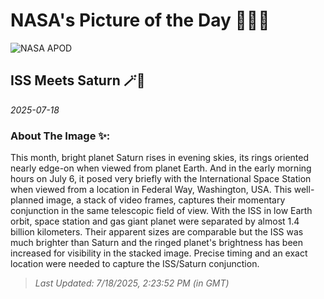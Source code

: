 
# NASA's Picture of the Day 🧑‍🚀💫

  ![NASA APOD](https://apod.nasa.gov/apod/image/2507/ISSMeetsSaturn3.jpg)
  
  ## ISS Meets Saturn 🪄🌌
  
  _2025-07-18_
  
  ### About The Image ✨: 
  
  This month, bright planet Saturn rises in evening skies, its rings oriented nearly edge-on when viewed from planet Earth. And in the early morning hours on July 6, it posed very briefly with the International Space Station when viewed from a location in Federal Way, Washington, USA. This well-planned image, a stack of video frames, captures their momentary conjunction in the same telescopic field of view. With the ISS in low Earth orbit, space station and gas giant planet were separated by almost 1.4 billion kilometers. Their apparent sizes are comparable but the ISS was much brighter than Saturn and the ringed planet's brightness has been increased for visibility in the stacked image. Precise timing and an exact location were needed to capture the ISS/Saturn conjunction.
  
  
  
  > _Last Updated: 7/18/2025, 2:23:52 PM (in GMT)_
  